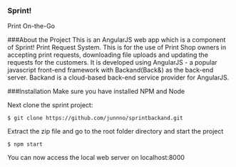 ### Sprint!
Print On-the-Go

###About the Project
This is an AngularJS web app which is a component of Sprint! Print Request System. This is for the use of Print Shop owners in accepting print requests, downloading file uploads and updating the requests for the customers. It is developed using AngularJS - a popular javascript front-end framework with Backand(Back&) as the back-end server. Backand is a cloud-based back-end service provider for AngularJS. 

###Installation
Make sure you have installed NPM and Node

Next clone the sprint project:

    $ git clone https://github.com/junnno/sprintbackand.git

Extract the zip file and go to the root folder directory and start the project

    $ npm start
    
You can now access the local web server on localhost:8000




